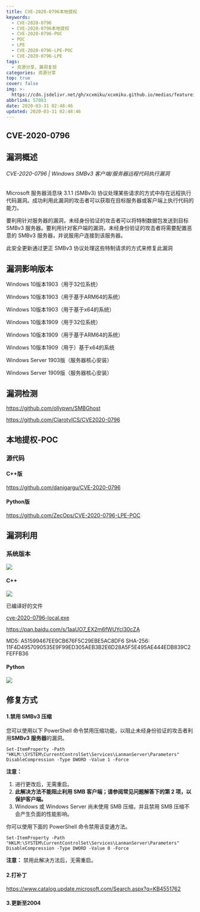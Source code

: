 ```yaml
---
title: CVE-2020-0796本地提权
keywords:
  - CVE-2020-0796
  - CVE-2020-0796本地提权
  - CVE-2020-0796-POC
  - POC
  - LPE
  - CVE-2020-0796-LPE-POC
  - CVE-2020-0796-LPE
tags:
  - 资源分享，漏洞复现
categories: 资源分享
top: true
cover: false
img: >-
  https://cdn.jsdelivr.net/gh/xcxmiku/xcxmiku.github.io/medias/featureimages/16.jpg
abbrlink: 57083
date: 2020-03-31 02:48:46
updated: 2020-03-31 02:48:46
---
```


## CVE-2020-0796 

## 漏洞概述

###### CVE-2020-0796 | Windows SMBv3 客户端/服务器远程代码执行漏洞

Microsoft 服务器消息块 3.1.1 (SMBv3) 协议处理某些请求的方式中存在远程执行代码漏洞。成功利用此漏洞的攻击者可以获取在目标服务器或客户端上执行代码的能力。

要利用针对服务器的漏洞，未经身份验证的攻击者可以将特制数据包发送到目标 SMBv3 服务器。要利用针对客户端的漏洞，未经身份验证的攻击者将需要配置恶意的 SMBv3 服务器，并说服用户连接到该服务器。

此安全更新通过更正 SMBv3 协议处理这些特制请求的方式来修复此漏洞

## 漏洞影响版本

Windows 10版本1903（用于32位系统）

Windows 10版本1903（用于基于ARM64的系统）

Windows 10版本1903（用于基于x64的系统）

Windows 10版本1909（用于32位系统）

Windows 10版本1909（用于基于ARM64的系统）

Windows 10版本1909（用于）基于x64的系统

Windows Server 1903版（服务器核心安装）

Windows Server 1909版（服务器核心安装）

## 漏洞检测

https://github.com/ollypwn/SMBGhost

https://github.com/ClarotyICS/CVE2020-0796

## 本地提权-POC

### 源代码

#### C++版

https://github.com/danigargu/CVE-2020-0796

#### Python版

https://github.com/ZecOps/CVE-2020-0796-LPE-POC

## 漏洞利用

### 系统版本

![](https://i.loli.net/2020/03/31/dBv6eFzTMUrwina.png)

#### C++

![](https://i.loli.net/2020/03/31/hFMOs6nTj9paGm2.gif)

已编译好的文件

[cve-2020-0796-local.exe](/misc/cve-2020-0796-local.exe)

https://pan.baidu.com/s/1aaUO7_EX2m6fWUYcl30cZA

MD5: A51599467EE9CB676F5C29EBE5AC8DF6
SHA-256: 11F4D4957090535E9F99ED305AEB3B2E6D28A5F5E495AE444EDB839C2FEFFB36



#### Python

![](https://i.loli.net/2020/03/31/fMXzby6eAVro8FO.gif)



## 修复方式

#### 1.禁用 SMBv3 压缩

您可以使用以下 PowerShell 命令禁用压缩功能，以阻止未经身份验证的攻击者利用**SMBv3 服务器**的漏洞。

```
Set-ItemProperty -Path "HKLM:\SYSTEM\CurrentControlSet\Services\LanmanServer\Parameters" DisableCompression -Type DWORD -Value 1 -Force
```

**注意：**

1. 进行更改后，无需重启。
2. **此解决方法不能阻止利用 SMB 客户端；请参阅常见问题解答下的第 2 项，以保护客户端。**
3. Windows 或 Windows Server 尚未使用 SMB 压缩，并且禁用 SMB 压缩不会产生负面的性能影响。

你可以使用下面的 PowerShell 命令禁用该变通方法。

```
Set-ItemProperty -Path "HKLM:\SYSTEM\CurrentControlSet\Services\LanmanServer\Parameters" DisableCompression -Type DWORD -Value 0 -Force
```

**注意：** 禁用此解决方法后，无需重启。

#### 2.打补丁

https://www.catalog.update.microsoft.com/Search.aspx?q=KB4551762

#### 3.更新至2004

